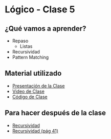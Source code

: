 # Lógico - Clase 5

## ¿Qué vamos a aprender?

* Repaso
  * Listas
* Recursividad
* Pattern Matching

## Material utilizado

* [Presentación de la Clase](https://docs.google.com/presentation/d/1HCpqcRkHqblCuiXL-4_HCcRpuWYu8edNhCjt-RniLMI/edit?usp=sharing)
* [Video de Clase](https://www.youtube.com/watch?v=Z3Fj_h7gJb8&ab_channel=PdeP-UTNFRBA-S%C3%A1badosTarde)
* [Código de Clase](https://github.com/pdep-st/seguimiento/blob/main/seguimiento/2021/logico/practica/clase-5.pl)

## Para hacer después de la clase

* [Recursividad](https://docs.google.com/document/d/16SMBS6i_wjkdcVztpUDb-WTfASnCXQjld7VyKLUpC8A)
* [Recursividad (pág 41)](http://www.pdep.com.ar/material/apuntes/Paradigma%20Logico%202008.pdf?attredirects=0&d=1)